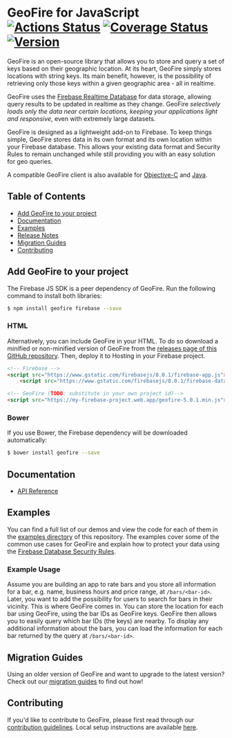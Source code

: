 # GeoFire for JavaScript [![Actions Status][gh-actions-badge]][gh-actions] [![Coverage Status](https://coveralls.io/repos/github/firebase/geofire-js/badge.svg?branch=master)](https://coveralls.io/github/firebase/geofire-js?branch=master) [![Version](https://badge.fury.io/gh/firebase%2Fgeofire-js.svg)](http://badge.fury.io/gh/firebase%2Fgeofire-js)

GeoFire is an open-source library that allows you to store and query a set of keys based on their
geographic location. At its heart, GeoFire simply stores locations with string keys. Its main
benefit, however, is the possibility of retrieving only those keys within a given geographic
area - all in realtime.

GeoFire uses the [Firebase Realtime Database](https://firebase.google.com/docs/database/) for data
storage, allowing query results to be updated in realtime as they change. GeoFire *selectively loads
only the data near certain locations, keeping your applications light and responsive*, even with
extremely large datasets.

GeoFire is designed as a lightweight add-on to Firebase. To keep things simple, GeoFire stores data
in its own format and its own location within your Firebase database. This allows your existing data
format and Security Rules to remain unchanged while still providing you with an easy solution for geo
queries.

A compatible GeoFire client is also available for [Objective-C](https://github.com/firebase/geofire-objc)
and [Java](https://github.com/firebase/geofire-java).

## Table of Contents

* [Add GeoFire to your project](#add-geofire-to-your-project)
* [Documentation](#documentation)
* [Examples](#examples)
* [Release Notes](https://github.com/firebase/geofire-js/releases)
* [Migration Guides](#migration-guides)
* [Contributing](#contributing)

## Add GeoFire to your project

The Firebase JS SDK is a peer dependency of GeoFire. Run the following command to install both libraries:

```bash
$ npm install geofire firebase --save
```

### HTML

Alternatively, you can include GeoFire in your HTML. To do so download a minified or non-minified version of GeoFire from the [releases page of this GitHub repository](https://github.com/firebase/geofire-js/releases). Then, deploy it to Hosting in your Firebase project. 

```html
<!-- Firebase -->
<script src="https://www.gstatic.com/firebasejs/8.0.1/firebase-app.js"></script>
    <script src="https://www.gstatic.com/firebasejs/8.0.1/firebase-database.js"></script>

<!-- GeoFire (TODO: substitute in your own project id)-->
<script src="https://my-firebase-project.web.app/geofire-5.0.1.min.js"></script>
```

### Bower

If you use Bower, the Firebase dependency will be downloaded automatically:

```bash
$ bower install geofire --save
```

## Documentation

* [API Reference](docs/reference.md)

## Examples

You can find a full list of our demos and view the code for each of them in the
[examples directory](examples/) of this repository. The examples cover some of the common use
cases for GeoFire and explain how to protect your data using the
[Firebase Database Security Rules](https://firebase.google.com/docs/database/security/).

### Example Usage

Assume you are building an app to rate bars and you store all information for a bar, e.g. name,
business hours and price range, at `/bars/<bar-id>`. Later, you want to add the possibility for
users to search for bars in their vicinity. This is where GeoFire comes in. You can store the
location for each bar using GeoFire, using the bar IDs as GeoFire keys. GeoFire then allows you to
easily query which bar IDs (the keys) are nearby. To display any additional information about the
bars, you can load the information for each bar returned by the query at `/bars/<bar-id>`.

## Migration Guides

Using an older version of GeoFire and want to upgrade to the latest version? Check out our
[migration guides](docs/migration.md) to find out how!

## Contributing

If you'd like to contribute to GeoFire, please first read through our [contribution
guidelines](.github/CONTRIBUTING.md). Local setup instructions are available [here](.github/CONTRIBUTING.md#local-setup).

[gh-actions]: https://github.com/firebase/geofire-js/actions
[gh-actions-badge]: https://github.com/firebase/geofire-js/workflows/CI%20Tests/badge.svg
